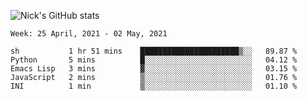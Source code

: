 ![Nick's GitHub stats](https://github-readme-stats.vercel.app/api?username=nickdark&theme=vue&show_icons=true)


<!--START_SECTION:waka-->
```text
Week: 25 April, 2021 - 02 May, 2021

sh           1 hr 51 mins    ██████████████████████▒░░   89.87 % 
Python       5 mins          █░░░░░░░░░░░░░░░░░░░░░░░░   04.12 % 
Emacs Lisp   3 mins          ▓░░░░░░░░░░░░░░░░░░░░░░░░   03.15 % 
JavaScript   2 mins          ▒░░░░░░░░░░░░░░░░░░░░░░░░   01.76 % 
INI          1 min           ▒░░░░░░░░░░░░░░░░░░░░░░░░   01.10 % 
```
<!--END_SECTION:waka-->

<!--
**nickdark/nickdark** is a ✨ _special_ ✨ repository because its `README.md` (this file) appears on your GitHub profile.

Here are some ideas to get you started:

- 🔭 I’m currently working on ...
- 🌱 I’m currently learning ...
- 👯 I’m looking to collaborate on ...
- 🤔 I’m looking for help with ...
- 💬 Ask me about ...
- 📫 How to reach me: ...
- 😄 Pronouns: ...
- ⚡ Fun fact: ...
-->
